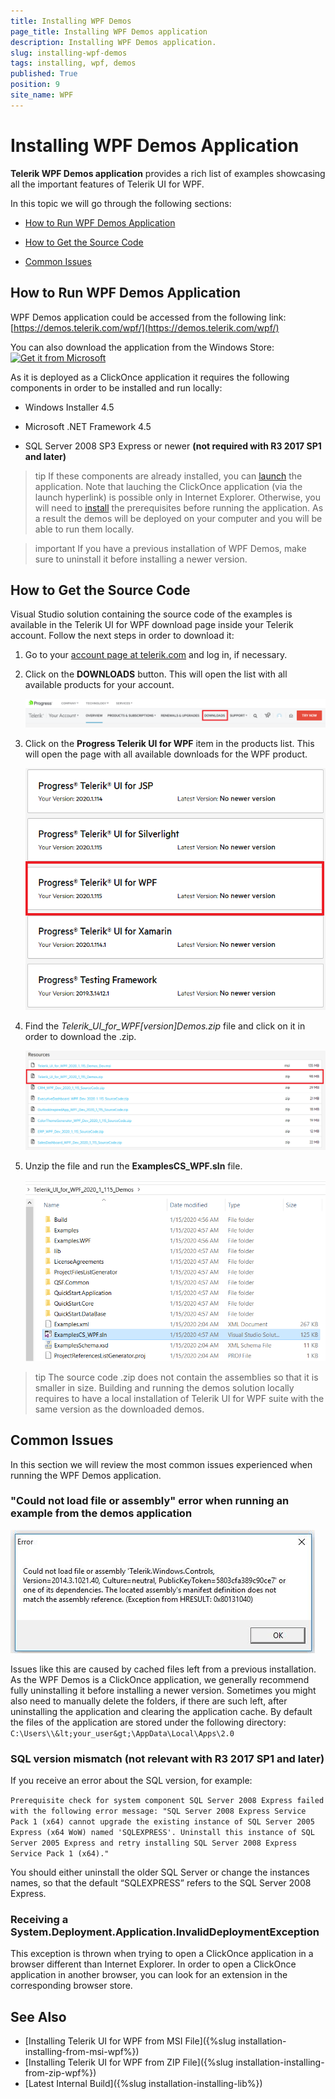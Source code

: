 ```yaml
---
title: Installing WPF Demos
page_title: Installing WPF Demos application
description: Installing WPF Demos application.
slug: installing-wpf-demos
tags: installing, wpf, demos
published: True
position: 9
site_name: WPF
---
```


# Installing WPF Demos Application

__Telerik WPF Demos application__ provides a rich list of examples showcasing all the important features of Telerik UI for WPF.

In this topic we will go through the following sections:

* [How to Run WPF Demos Application](#how-to-run-wpf-demos-application)

* [How to Get the Source Code](#how-to-get-the-source-code)

* [Common Issues](#common-issues)

## How to Run WPF Demos Application

WPF Demos application could be accessed from the following link: [https://demos.telerik.com/wpf/](https://demos.telerik.com/wpf/)

You can also download the application from the Windows Store: [<img style="width:125px;height:50px" alt="Get it from Microsoft" src="https://developer.microsoft.com/en-us/store/badges/images/English_get-it-from-MS.png"/>](https://www.microsoft.com/store/apps/9PB1M527GK9C?cid=storebadge&ocid=badge)

As it is deployed as a ClickOnce application it requires the following components in order to be installed and run locally:

* Windows Installer 4.5 

* Microsoft .NET Framework 4.5

* SQL Server 2008 SP3 Express or newer **(not required with R3 2017 SP1 and later)**

>tip If these components are already installed, you can [launch](https://demos.telerik.com/wpf/WPF%20Demos.application) the application. Note that lauching the ClickOnce application (via the launch hyperlink) is possible only in Internet Explorer. Otherwise, you will need to [install](https://demos.telerik.com/wpf/setup.exe) the prerequisites before running the application. As a result the demos will be deployed on your computer and you will be able to run them locally.

>important If you have a previous installation of WPF Demos, make sure to uninstall it before installing a newer version.

## How to Get the Source Code

Visual Studio solution containing the source code of the examples is available in the Telerik UI for WPF download page inside your Telerik account. Follow the next steps in order to download it:

1. Go to your [account page at telerik.com](https://www.telerik.com/account/) and log in, if necessary.

2. Click on the __DOWNLOADS__ button. This will open the list with all available products for your account.

	![WPF Progress Site Downloads Tab](images/installing-wpf-demos-0.png)

3. Click on the __Progress Telerik UI for WPF__ item in the products list. This will open the page with all available downloads for the WPF product.

	![WPF Progress Site Telerik UI for WPF Product Title](images/installing-wpf-demos-1.png)

4. Find the __Telerik_UI_for_WPF_[version]_Demos.zip__ file and click on it in order to download the .zip.

	![WPF Progress Site Telerik UI for WPF Demos Archive](images/installing-wpf-demos-2.png)

5. Unzip the file and run the __ExamplesCS_WPF.sln__ file.

	![WPF ExamplesCS_WPF Solution](images/installing-wpf-demos-3.png)

>tip The source code .zip does not contain the assemblies so that it is smaller in size. Building and running the demos solution locally requires to have a local installation of Telerik UI for WPF suite with the same version as the downloaded demos. 

## Common Issues

In this section we will review the most common issues experienced when running the WPF Demos application.

### "Could not load file or assembly" error when running an example from the demos application

![WPF Could Not Load File or Assembly Error](images/wpf_demos_0.png)

Issues like this are caused by cached files left from a previous installation. As the WPF Demos is a ClickOnce application, we generally recommend fully uninstalling it before installing a newer version. Sometimes you might also need to manually delete the folders, if there are such left, after uninstalling the application and clearing the application cache. By default the files of the application are stored under the following directory: `C:\Users\\&lt;your_user&gt;\AppData\Local\Apps\2.0`	

### SQL version mismatch **(not relevant with R3 2017 SP1 and later)**

If you receive an error about the SQL version, for example:

`Prerequisite check for system component SQL Server 2008 Express failed with the following error message: "SQL Server 2008 Express Service Pack 1 (x64) cannot upgrade the existing instance of SQL Server 2005 Express (x64 WoW) named 'SQLEXPRESS'. Uninstall this instance of SQL Server 2005 Express and retry installing SQL Server 2008 Express Service Pack 1 (x64)."`

You should either uninstall the older SQL Server or change the instances names, so that the default “SQLEXPRESS” refers to the SQL Server 2008 Express.

### Receiving a System.Deployment.Application.InvalidDeploymentException

This exception is thrown when trying to open a ClickOnce application in a browser different than Internet Explorer. In order to open a ClickOnce application in another browser, you can look for an extension in the corresponding browser store. 

## See Also  
 * [Installing Telerik UI for WPF from MSI File]({%slug installation-installing-from-msi-wpf%})
 * [Installing Telerik UI for WPF from ZIP File]({%slug installation-installing-from-zip-wpf%})
 * [Latest Internal Build]({%slug installation-installing-lib%})

